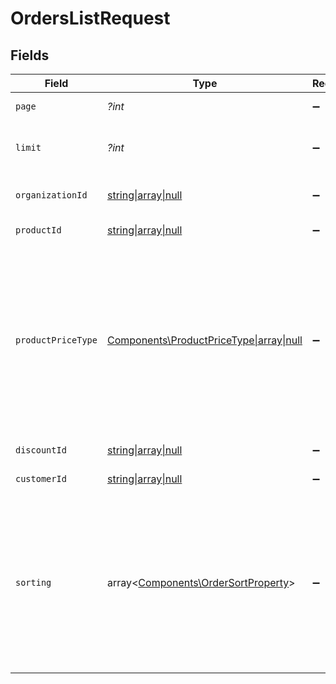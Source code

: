 # OrdersListRequest


## Fields

| Field                                                                                                                                                                                 | Type                                                                                                                                                                                  | Required                                                                                                                                                                              | Description                                                                                                                                                                           |
| ------------------------------------------------------------------------------------------------------------------------------------------------------------------------------------- | ------------------------------------------------------------------------------------------------------------------------------------------------------------------------------------- | ------------------------------------------------------------------------------------------------------------------------------------------------------------------------------------- | ------------------------------------------------------------------------------------------------------------------------------------------------------------------------------------- |
| `page`                                                                                                                                                                                | *?int*                                                                                                                                                                                | :heavy_minus_sign:                                                                                                                                                                    | Page number, defaults to 1.                                                                                                                                                           |
| `limit`                                                                                                                                                                               | *?int*                                                                                                                                                                                | :heavy_minus_sign:                                                                                                                                                                    | Size of a page, defaults to 10. Maximum is 100.                                                                                                                                       |
| `organizationId`                                                                                                                                                                      | [string\|array\|null](../../Models/Operations/OrdersListQueryParamOrganizationIDFilter.md)                                                                                            | :heavy_minus_sign:                                                                                                                                                                    | Filter by organization ID.                                                                                                                                                            |
| `productId`                                                                                                                                                                           | [string\|array\|null](../../Models/Operations/OrdersListQueryParamProductIDFilter.md)                                                                                                 | :heavy_minus_sign:                                                                                                                                                                    | Filter by product ID.                                                                                                                                                                 |
| `productPriceType`                                                                                                                                                                    | [Components\ProductPriceType\|array\|null](../../Models/Operations/ProductPriceTypeFilter.md)                                                                                         | :heavy_minus_sign:                                                                                                                                                                    | Filter by product price type. `recurring` will return orders corresponding to subscriptions creations or renewals. `one_time` will return orders corresponding to one-time purchases. |
| `discountId`                                                                                                                                                                          | [string\|array\|null](../../Models/Operations/QueryParamDiscountIDFilter.md)                                                                                                          | :heavy_minus_sign:                                                                                                                                                                    | Filter by discount ID.                                                                                                                                                                |
| `customerId`                                                                                                                                                                          | [string\|array\|null](../../Models/Operations/OrdersListQueryParamCustomerIDFilter.md)                                                                                                | :heavy_minus_sign:                                                                                                                                                                    | Filter by customer ID.                                                                                                                                                                |
| `sorting`                                                                                                                                                                             | array<[Components\OrderSortProperty](../../Models/Components/OrderSortProperty.md)>                                                                                                   | :heavy_minus_sign:                                                                                                                                                                    | Sorting criterion. Several criteria can be used simultaneously and will be applied in order. Add a minus sign `-` before the criteria name to sort by descending order.               |